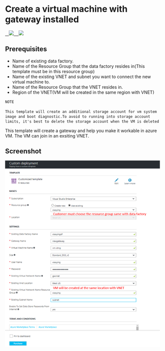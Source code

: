 # Create a virtual machine with gateway installed

<a href="https://portal.azure.com/#create/Microsoft.Template/uri/https%3A%2F%2Fraw.githubusercontent.com%2FxiaoyingLJ%2Fvm-with-data-management-gateway%2Fmaster%2Fazuredeploy.json" target="_blank">
    <img src="http://azuredeploy.net/deploybutton.png"/>
</a>
<a href="http://armviz.io/#/?load=https%3A%2F%2Fraw.githubusercontent.com%2FxiaoyingLJ%2Fvm-with-data-management-gateway%2Fmaster%2Fazuredeploy.json" target="_blank">
    <img src="http://armviz.io/visualizebutton.png"/>
</a>

## Prerequisites

- Name of existing data factory.
- Name of the Resource Group that the data factory resides in(This template must be in this resource group)
- Name of the existing VNET and subnet you want to connect the new virtual machine to.
- Name of the Resource Group that the VNET resides in.
- Region of the VNET(VM will be created in the same region with VNET)

```
NOTE

This template will create an additional storage account for vm system image and boot diagnostic.To avoid to running into storage account limits, it's best to delete the storage account when the VM is deleted
```

This template will create a gateway and help you make it workable in azure VM. The VM can join in an exsiting VNET.

## Screenshot

![Azure Custom Deployment](images/screenshot.png)
